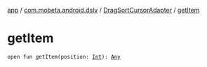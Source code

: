 [app](../../index.md) / [com.mobeta.android.dslv](../index.md) / [DragSortCursorAdapter](index.md) / [getItem](.)

# getItem

`open fun getItem(position: `[`Int`](https://kotlinlang.org/api/latest/jvm/stdlib/kotlin/-int/index.html)`): `[`Any`](https://kotlinlang.org/api/latest/jvm/stdlib/kotlin/-any/index.html)